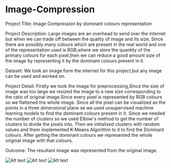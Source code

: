 # Image-Compression
Project Title: Image Compression by dominant colours representation

Project Description: Large images are an overhead to send over the internet but when we can trade off between the quality of image and its size, Since there are possibly many colours which are present in the real world and one of the representation used is RGB,where we store the quantity of the primary colours for each pixel,then we can reduce a good amount size of the image by representing it by the dominant colours present in it.

Dataset: We took an image form the internet for this project,but any image can be used and worked on.

Project Detail: Firstly we took the image for preprocessing,Since the size of image was too large we resized the image to a new size corresponding to the ratio of original image.Since every pixel is represented by RGB colours so we flattened the whole image. Since all the pixel can be visualized as the points in a three dimensional plane se we used unsupervised machine learning models to find the dominant colours present in it. Since we needed the number of clusters so we used Elbow's method to get the number of clusters to divide the pixels into. Then we initialized clusters with random values and them implemented K-Means Algorithm to it to find the Dominant colours.
After getting the dominant colours we represented the whole original image with that colours.

Outcome: The resultant image was represented from the original image.

![Alt text](https://user-images.githubusercontent.com/68651621/88191158-a8bef100-cc2a-11ea-9b7e-46ac252871e8.png?raw=true "Title")
![Alt text](https://user-images.githubusercontent.com/68651621/88191168-abb9e180-cc2a-11ea-894f-461ad4f0a3bd.png?raw=true "Title")
![Alt text](https://user-images.githubusercontent.com/68651621/88191172-ac527800-cc2a-11ea-9a48-aa4e446fc2fd.png?raw=true "Title")

